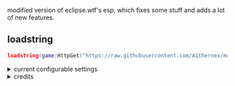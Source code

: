 modified version of eclipse.wtf's esp, which fixes some stuff and adds a lot of new features.

loadstring
-
```lua
loadstring(game:HttpGet("https://raw.githubusercontent.com/A1thernex/modified-esp/main/main.lua"))()
```

<details> <summary> current configurable settings </summary>
    
```lua
ESP = {
    Enabled = false,
    TeamCheck = true,
    MaxDistance = 200,
    FontSize = 11,
	RainbowSpeed = 1,
    FadeOut = {
        OnDistance = true,
        OnDeath = false,
        OnLeave = false,
    },
    Options = { 
        FriendCheck = true, FriendCheckRGB = Color3RGB(0, 255, 0),
        Highlight = false, HighlightRGB = Color3RGB(255, 0, 0),
    },
    Chams = {
        Enabled = false,
        Thermal = true,
        FillRGB = Color3RGB(119, 120, 255), RainbowFill = false,
        FillTransparency = 100,
        OutlineRGB = Color3RGB(119, 120, 255), RainbowOutline = false,
        OutlineTransparency = 100,
        VisibleCheck = true,
    },
    Names = {
        Enabled = false,
		NameType = "Regular", -- Regular, Display Name
        RGB = Color3RGB(255, 255, 255), Rainbow = false,
    },
    Distances = {
        Enabled = false, 
		Suffix = "m",
        Position = "Bottom", -- Text, Bottom
        RGB = Color3RGB(255, 255, 255), Rainbow = false,
    },
    Weapons = {
        Enabled = false, 
		RGB = Color3RGB(119, 120, 255), Rainbow = false,
	},
    HealthBar = {
        Enabled = false,
        RGB = Color3RGB(0, 255, 0), Rainbow = false,
        HealthText = false, Lerp = false, HealthTextPosition = "Left", HealthTextRGB = Color3RGB(255, 255, 255), RainbowText = false,
        Width = 2.5,
        Gradient = false, GradientRGB1 = Color3RGB(200, 0, 0), GradientRGB2 = Color3RGB(60, 60, 125), GradientRGB3 = Color3RGB(119, 120, 255), RainbowGradient = false,
    },
    Boxes = {
        Animate = false,
        RotationSpeed = 300,
        Gradient = false, GradientRGB1 = Color3RGB(119, 120, 255), GradientRGB2 = Color3RGB(0, 0, 0), 
        GradientFill = false, GradientFillRGB1 = Color3RGB(119, 120, 255), GradientFillRGB2 = Color3RGB(0, 0, 0), 
        
        Filled = {
            Enabled = false,
            Transparency = 0.75,
            RGB = Color3RGB(0, 0, 0), Rainbow = false,
        },
        Full = {
            Enabled = false,
            RGB = Color3RGB(255, 255, 255),
        },
        Corner = {
            Enabled = false,
            RGB = Color3RGB(255, 255, 255), Rainbow = false,
        },
    };
	Skeleton = {
		Enabled = false,
		RGB = Color3RGB(255, 255, 255), Rainbow = false,
		Thickness = 1,
		Transparency = 0,
	};
}
```
</details>

<details> <summary> credits </summary>

- original version of the esp: [click here](https://github.com/krampus-organization/releases/blob/main/ESP.lua)
- v3rm thread: [click here](https://v3rm.net/threads/release-eclipse-wtf-silentware-esp-library.9221/)
</details>
